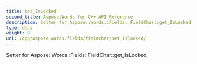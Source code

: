 ```yaml
---
title: set_IsLocked
second_title: Aspose.Words for C++ API Reference
description: Setter for Aspose::Words::Fields::FieldChar::get_IsLocked. 
type: docs
weight: 0
url: /cpp/aspose.words.fields/fieldchar/set_islocked/
---
```


Setter for Aspose::Words::Fields::FieldChar::get_IsLocked. 

